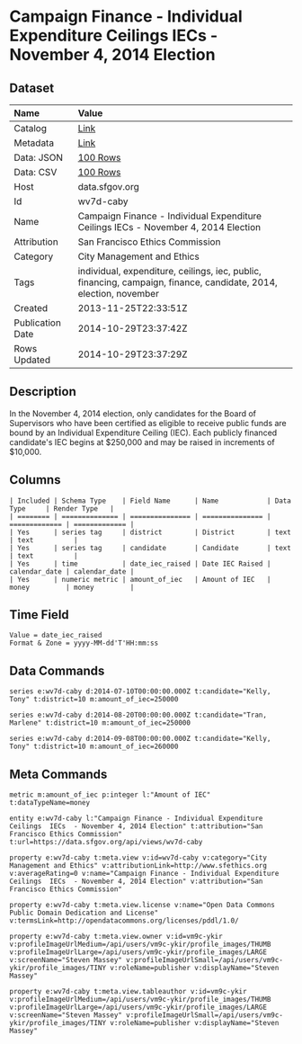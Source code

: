 # Campaign Finance - Individual Expenditure Ceilings IECs - November 4, 2014 Election

## Dataset

| Name | Value |
| :--- | :---- |
| Catalog | [Link](https://catalog.data.gov/dataset/campaign-finance-individual-expenditure-ceilings-iecs-november-4-2014-election-55da5) |
| Metadata | [Link](https://data.sfgov.org/api/views/wv7d-caby) |
| Data: JSON | [100 Rows](https://data.sfgov.org/api/views/wv7d-caby/rows.json?max_rows=100) |
| Data: CSV | [100 Rows](https://data.sfgov.org/api/views/wv7d-caby/rows.csv?max_rows=100) |
| Host | data.sfgov.org |
| Id | wv7d-caby |
| Name | Campaign Finance - Individual Expenditure Ceilings IECs - November 4, 2014 Election |
| Attribution | San Francisco Ethics Commission |
| Category | City Management and Ethics |
| Tags | individual, expenditure, ceilings, iec, public, financing, campaign, finance, candidate, 2014, election, november |
| Created | 2013-11-25T22:33:51Z |
| Publication Date | 2014-10-29T23:37:42Z |
| Rows Updated | 2014-10-29T23:37:29Z |

## Description

In the November 4, 2014 election, only candidates for the Board of Supervisors who have been certified as eligible to receive public funds are bound by an Individual Expenditure Ceiling (IEC). Each publicly financed candidate's IEC begins at $250,000 and may be raised in increments of $10,000.

## Columns

```ls
| Included | Schema Type    | Field Name      | Name            | Data Type     | Render Type   |
| ======== | ============== | =============== | =============== | ============= | ============= |
| Yes      | series tag     | district        | District        | text          | text          |
| Yes      | series tag     | candidate       | Candidate       | text          | text          |
| Yes      | time           | date_iec_raised | Date IEC Raised | calendar_date | calendar_date |
| Yes      | numeric metric | amount_of_iec   | Amount of IEC   | money         | money         |
```

## Time Field

```ls
Value = date_iec_raised
Format & Zone = yyyy-MM-dd'T'HH:mm:ss
```

## Data Commands

```ls
series e:wv7d-caby d:2014-07-10T00:00:00.000Z t:candidate="Kelly, Tony" t:district=10 m:amount_of_iec=250000

series e:wv7d-caby d:2014-08-20T00:00:00.000Z t:candidate="Tran, Marlene" t:district=10 m:amount_of_iec=250000

series e:wv7d-caby d:2014-09-08T00:00:00.000Z t:candidate="Kelly, Tony" t:district=10 m:amount_of_iec=260000
```

## Meta Commands

```ls
metric m:amount_of_iec p:integer l:"Amount of IEC" t:dataTypeName=money

entity e:wv7d-caby l:"Campaign Finance - Individual Expenditure Ceilings  IECs  - November 4, 2014 Election" t:attribution="San Francisco Ethics Commission" t:url=https://data.sfgov.org/api/views/wv7d-caby

property e:wv7d-caby t:meta.view v:id=wv7d-caby v:category="City Management and Ethics" v:attributionLink=http://www.sfethics.org v:averageRating=0 v:name="Campaign Finance - Individual Expenditure Ceilings  IECs  - November 4, 2014 Election" v:attribution="San Francisco Ethics Commission"

property e:wv7d-caby t:meta.view.license v:name="Open Data Commons Public Domain Dedication and License" v:termsLink=http://opendatacommons.org/licenses/pddl/1.0/

property e:wv7d-caby t:meta.view.owner v:id=vm9c-ykir v:profileImageUrlMedium=/api/users/vm9c-ykir/profile_images/THUMB v:profileImageUrlLarge=/api/users/vm9c-ykir/profile_images/LARGE v:screenName="Steven Massey" v:profileImageUrlSmall=/api/users/vm9c-ykir/profile_images/TINY v:roleName=publisher v:displayName="Steven Massey"

property e:wv7d-caby t:meta.view.tableauthor v:id=vm9c-ykir v:profileImageUrlMedium=/api/users/vm9c-ykir/profile_images/THUMB v:profileImageUrlLarge=/api/users/vm9c-ykir/profile_images/LARGE v:screenName="Steven Massey" v:profileImageUrlSmall=/api/users/vm9c-ykir/profile_images/TINY v:roleName=publisher v:displayName="Steven Massey"
```